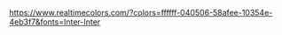 <!-- Colorscheme: [RealtimeColors](https://www.realtimecolors.com/?colors=eef0f2-080a0c-acc2d2-36607c-468ebe&fonts=Inter-Inter) -->
https://www.realtimecolors.com/?colors=ffffff-040506-58afee-10354e-4eb3f7&fonts=Inter-Inter